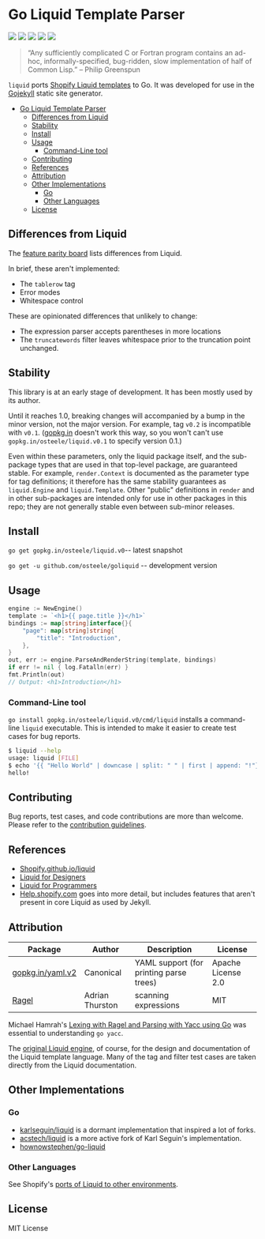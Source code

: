 # Go Liquid Template Parser

 [![][travis-svg]][travis-url] [![][coveralls-svg]][coveralls-url] [![][go-report-card-svg]][go-report-card-url] [![][godoc-svg]][godoc-url] [![][license-svg]][license-url]

> “Any sufficiently complicated C or Fortran program contains an ad-hoc, informally-specified, bug-ridden, slow implementation of half of Common Lisp.” – Philip Greenspun

`liquid` ports [Shopify Liquid templates](https://shopify.github.io/liquid) to Go. It was developed for use in the [Gojekyll](https://github.com/osteele/gojekyll) static site generator.

<!-- TOC -->

- [Go Liquid Template Parser](#go-liquid-template-parser)
    - [Differences from Liquid](#differences-from-liquid)
    - [Stability](#stability)
    - [Install](#install)
    - [Usage](#usage)
        - [Command-Line tool](#command-line-tool)
    - [Contributing](#contributing)
    - [References](#references)
    - [Attribution](#attribution)
    - [Other Implementations](#other-implementations)
        - [Go](#go)
        - [Other Languages](#other-languages)
    - [License](#license)

<!-- /TOC -->

## Differences from Liquid

The [feature parity board](https://github.com/osteele/liquid/projects/1) lists differences from Liquid.

In brief, these aren't implemented:

- The `tablerow` tag
- Error modes
- Whitespace control

These are opinionated differences that unlikely to change:

- The expression parser accepts parentheses in more locations
- The `truncatewords` filter leaves whitespace prior to the truncation point unchanged.

## Stability

This library is at an early stage of development.
It has been mostly used by its author.

Until it reaches 1.0, breaking changes will accompanied by a bump in the minor version, not the major version. For example, tag `v0.2` is incompatible with `v0.1`. ([gopkg.in](http://gopkg.in) doesn't work this way, so you won't can't use `gopkg.in/osteele/liquid.v0.1` to specify version 0.1.)

Even within these parameters, only the liquid package itself, and the sub-package types that are used in that top-level package, are guaranteed stable. For example, `render.Context` is documented as the parameter type for tag definitions; it therefore has the same stability guarantees as `liquid.Engine` and `liquid.Template`. Other "public" definitions in `render` and in other sub-packages are intended only for use in other packages in this repo; they are not generally stable even between sub-minor releases.

## Install

`go get gopkg.in/osteele/liquid.v0`-- latest snapshot

`go get -u github.com/osteele/goliquid` -- development version

## Usage

```go
engine := NewEngine()
template := `<h1>{{ page.title }}</h1>`
bindings := map[string]interface{}{
    "page": map[string]string{
        "title": "Introduction",
    },
}
out, err := engine.ParseAndRenderString(template, bindings)
if err != nil { log.Fatalln(err) }
fmt.Println(out)
// Output: <h1>Introduction</h1>
```

### Command-Line tool

`go install gopkg.in/osteele/liquid.v0/cmd/liquid` installs a command-line `liquid` executable.
This is intended to make it easier to create test cases for bug reports.

```bash
$ liquid --help
usage: liquid [FILE]
$ echo '{{ "Hello World" | downcase | split: " " | first | append: "!"}}' | liquid
hello!
```

## Contributing

Bug reports, test cases, and code contributions are more than welcome.
Please refer to the [contribution guidelines](./CONTRIBUTING.md).

## References

* [Shopify.github.io/liquid](https://shopify.github.io/liquid)
* [Liquid for Designers](https://github.com/Shopify/liquid/wiki/Liquid-for-Designers)
* [Liquid for Programmers](https://github.com/Shopify/liquid/wiki/Liquid-for-Programmers)
* [Help.shopify.com](https://help.shopify.com/themes/liquid) goes into more detail, but includes features that aren't present in core Liquid as used by Jekyll.

## Attribution

| Package                                             | Author          | Description                             | License            |
|-----------------------------------------------------|-----------------|-----------------------------------------|--------------------|
| [gopkg.in/yaml.v2](https://github.com/go-yaml/yaml) | Canonical       | YAML support (for printing parse trees) | Apache License 2.0 |
| [Ragel](http://www.colm.net/open-source/ragel/)     | Adrian Thurston | scanning expressions                    | MIT                |

Michael Hamrah's [Lexing with Ragel and Parsing with Yacc using Go](https://medium.com/@mhamrah/lexing-with-ragel-and-parsing-with-yacc-using-go-81e50475f88f) was essential to understanding `go yacc`.

The [original Liquid engine](https://shopify.github.io/liquid), of course, for the design and documentation of the Liquid template language. Many of the tag and filter test cases are taken directly from the Liquid documentation.

## Other Implementations

### Go

* [karlseguin/liquid](https://github.com/karlseguin/liquid) is a dormant implementation that inspired a lot of forks.
* [acstech/liquid](https://github.com/acstech/liquid) is a more active fork of Karl Seguin's implementation.
* [hownowstephen/go-liquid](https://github.com/hownowstephen/go-liquid)

### Other Languages

 See Shopify's [ports of Liquid to other environments](https://github.com/Shopify/liquid/wiki/Ports-of-Liquid-to-other-environments).

## License

MIT License

[coveralls-url]: https://coveralls.io/r/osteele/liquid?branch=master
[coveralls-svg]: https://img.shields.io/coveralls/osteele/liquid.svg?branch=master

[godoc-url]: https://godoc.org/github.com/osteele/liquid
[godoc-svg]: https://godoc.org/github.com/osteele/liquid?status.svg

[license-url]: https://github.com/osteele/liquid/blob/master/LICENSE
[license-svg]: https://img.shields.io/badge/license-MIT-blue.svg

[go-report-card-url]: https://goreportcard.com/report/github.com/osteele/liquid
[go-report-card-svg]: https://goreportcard.com/badge/github.com/osteele/liquid

[travis-url]: https://travis-ci.org/osteele/liquid
[travis-svg]: https://img.shields.io/travis/osteele/liquid.svg?branch=master
